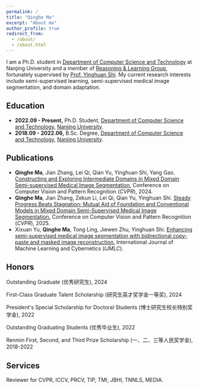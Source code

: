 ```yaml
---
permalink: /
title: "Qinghe Ma"
excerpt: "About me"
author_profile: true
redirect_from: 
  - /about/
  - /about.html
---
```

I am a Ph.D. student in [Department of Computer Science and Technology](https://cs.nju.edu.cn/main.htm) at Nanjing University and a member of [Reasoning & Learning Group](https://cs.nju.edu.cn/rl/index.htm), fortunately supervised by [Prof. Yinghuan Shi](https://cs.nju.edu.cn/shiyh/index.htm). My current research interests include semi-supervised learning, semi-supervised medical image segmentation, and domain adaptation.


## Education

+ **2022.09 - Present,** Ph.D. Student, [Department of Computer Science and Technology](https://cs.nju.edu.cn/main.htm), [Nanjing University](https://www.nju.edu.cn/).
+ **2018.09 - 2022.06,** B.Sc. Degree, [Department of Computer Science and Technology](https://cs.nju.edu.cn/main.htm), [Nanjing University](https://www.nju.edu.cn/).

## Publications

+ **Qinghe Ma**, Jian Zhang, Lei Qi, Qian Yu, Yinghuan Shi, Yang Gao. [Constructing and Exploring Intermediate Domains in Mixed Domain Semi-supervised Medical Image Segmentation.](https://openaccess.thecvf.com/content/CVPR2024/html/Ma_Constructing_and_Exploring_Intermediate_Domains_in_Mixed_Domain_Semi-supervised_Medical_CVPR_2024_paper.html) Conference on Computer Vision and Pattern Recognition (*CVPR*), 2024.
+ **Qinghe Ma**, Jian Zhang, Zekun Li, Lei Qi, Qian Yu, Yinghuan Shi. [Steady Progress Beats Stagnation: Mutual Aid of Foundation and Conventional Models in Mixed Domain Semi-Supervised Medical Image Segmentation.](https://mqinghe.github.io/) Conference on Computer Vision and Pattern Recognition (*CVPR*), 2025.
+ Xixuan Yu, **Qinghe Ma**, Tong Ling, Jiewen Zhu, Yinghuan Shi. [Enhancing semi-supervised medical image segmentation with bidirectional copy-paste and masked image reconstruction.](https://link.springer.com/article/10.1007/s13042-024-02410-1) International Journal of Machine Learning and Cybernetics (*IJMLC*).

## Honors
Outstanding Graduate (优秀研究生), 2024

First-Class Graduate Talent Scholarship (研究生英才奖学金一等奖), 2024

President's Special Scholarship for Doctoral Students (博士研究生校长特别奖学金), 2022

Outstanding Graduating Students (优秀毕业生), 2022

Renmin First, Second, and Third Prize Scholarship (一、二、三等人民奖学金), 2018-2022

## Services
Reviewer for CVPR, ICCV, PRCV, TIP, TMI, JBHI, TNNLS, MEDIA.

